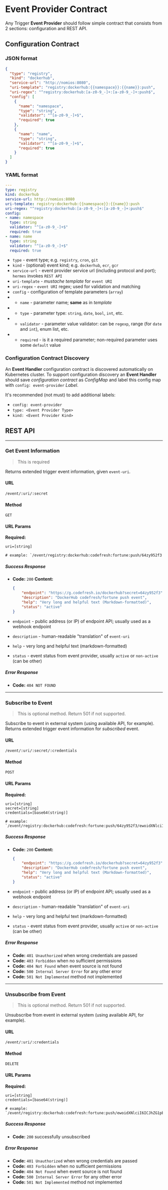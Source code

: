 # Event Provider Contract

Any Trigger **Event Provider** should follow simple contract that consists from 2 sections: configuration and REST API.

## Configuration Contract

### JSON format

```json
{
  "type": "registry",
  "kind": "dockerhub",
  "service-url": "http://nomios:8080",
  "uri-template": "registry:dockerhub:{{namespace}}:{{name}}:push",
  "uri-regex": "^registry:dockerhub:[a-z0-9_-]+:[a-z0-9_-]+:push$",
  "config": [
    {
      "name": "namespace",
      "type": "string",
      "validator": "^[a-z0-9_-]+$",
      "required": true
    },
    {
      "name": "name",
      "type": "string",
      "validator": "^[a-z0-9_-]+$",
      "required": true
    }
  ]
}
```

### YAML format

```yaml
---
type: registry
kind: dockerhub
service-url: http://nomios:8080
uri-template: registry:dockerhub:{{namespace}}:{{name}}:push
uri-regex: "^registry:dockerhub:[a-z0-9_-]+:[a-z0-9_-]+:push$"
config:
- name: namespace
  type: string
  validator: "^[a-z0-9_-]+$"
  required: true
- name: name
  type: string
  validator: "^[a-z0-9_-]+$"
  required: true

```

- `type` - event type; e.g. `registry`, `cron`, `git`
- `kind` - (optional) event kind; e.g. `dockerhub`, `ecr`, `gcr`
- `service-url` - event provider service url (including protocol and port); `hermes` invokes `REST API`
- `uri-template` - *mustache template* for `event URI`
- `uri-regex` - `event URI` regex; used for validation and matching
- `config` - configuration of template parameters (`array`)
- - `name` - parameter name; **same** as in *template*
- - `type` - parameter type: `string`, `date`, `bool`, `int`, etc.
- - `validator` - parameter value validator: can be `regexp`, range (for `date` and `int`), enum list, etc.
- - `required` - is it a required parameter; non-required parameter uses some `default` value

### Configuration Contract Discovery

An **Event Handler** configuration contract is discovered automatically on Kubernetes cluster. To support configuration discovery an **Event Handler** should save *configuration contract* as *ConfigMap* and label this config map with `config: event-provider` *Label*.

It's recommended (not must) to add additional labels:

- `config: event-provider`
- `type: <Event Provider Type>`
- `kind: <Event Provider Kind>`

## REST API

---

### Get Event Information

> This is required

  Returns extended trigger event information, given `event-uri`.

#### URL

```text
/event/:uri/:secret
```

#### Method

```text
GET
```

#### URL Params

**Required:**

```text
uri=[string]

# example: `/event/registry:dockerhub:codefresh:fortune:push/64zy952f3
```

##### Success Response

- **Code:** `200`
    **Content:**
    ```json
    {
        "endpoint": "https://g.codefresh.io/dockerhub?secret=64zy952f3",
        "description": "DockerHub codefresh/fortune push event",
        "help": "Very long and helpful text (Markdown-formatted)",
        "status": "active"
    }
    ```

- `endpoint` - public address (or IP) of endpoint API; usually used as a webhook endpoint
- `description` - human-readable "translation" of `event-uri`
- `help` - very long and helpful text (markdown-formatted)
- `status` - event status from event provider, usually `active` or `non-active` (can be other)

##### Error Response

- **Code:** `404 NOT FOUND`

---

### Subscribe to Event

> This is optional method. Return 501 if not supported.

  Subscribe to event in external system (using available API, for example). Returns extended trigger event information for *subscribed* event.

#### URL

```text
/event/:uri/:secret/:credentials
```

#### Method

```text
POST
```

#### URL Params

**Required:**

```text
uri=[string]
secret=[string]
credentials=[base64(string)]

# example: `/event/registry:dockerhub:codefresh:fortune:push/64zy952f3/ewoidXNlciI6ICJhZG1pbiIsCiJwYXNzd29yZCI6ICJyb290Igp9Cg==
```

##### Success Response

- **Code:** `200`
    **Content:**
    ```json
    {
        "endpoint": "https://g.codefresh.io/dockerhub?secret=64zy952f3",
        "description": "DockerHub codefresh/fortune push event",
        "help": "Very long and helpful text (Markdown-formatted)",
        "status": "active"
    }
    ```

- `endpoint` - public address (or IP) of endpoint API; usually used as a webhook endpoint
- `description` - human-readable "translation" of `event-uri`
- `help` - very long and helpful text (markdown-formatted)
- `status` - event status from event provider, usually `active` or `non-active` (can be other)

##### Error Response

- **Code:** `401 Unauthorized` when wrong credentials are passed
- **Code:** `403 Forbidden` when no sufficient permissions
- **Code:** `404 Not Found` when event source is not found
- **Code:** `500 Internal Server Error` for any other error
- **Code:** `501 Not Implemented` method not implemented

---

### Unsubscribe from Event

> This is optional method. Return 501 if not supported.

  Unsubscribe from event in external system (using available API, for example).

#### URL

```text
/event/:uri/:credentials
```

#### Method

```text
DELETE
```

#### URL Params

**Required:**

```text
uri=[string]
credentials=[base64(string)]

# example: `/event/registry:dockerhub:codefresh:fortune:push/ewoidXNlciI6ICJhZG1pbiIsCiJwYXNzd29yZCI6ICJyb290Igp9Cg==
```

##### Success Response

- **Code:** `200` successfully unsubscribed

##### Error Response

- **Code:** `401 Unauthorized` when wrong credentials are passed
- **Code:** `403 Forbidden` when no sufficient permissions
- **Code:** `404 Not Found` when event source is not found
- **Code:** `500 Internal Server Error` for any other error
- **Code:** `501 Not Implemented` method not implemented
